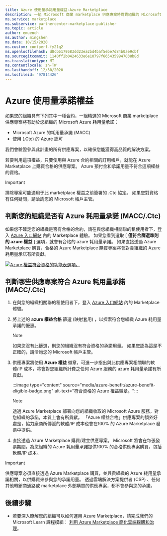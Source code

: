 ```yaml
---
title: Azure 使用量承諾用量權益-Azure Marketplace
description: 一組 Microsoft 商業 marketplace 供應專案將對貴組織的 Microsoft Azure 耗用量承諾提供貢獻
ms.service: marketplace
ms.subservice: partnercenter-marketplace-publisher
ms.topic: article
author: emuench
ms.author: mingshen
ms.date: 10/15/2020
ms.custom: contperf-fy21q2
ms.openlocfilehash: d8cb5179583dd23ea2bd4baf5ebe7d84b0ae9cbf
ms.sourcegitcommit: 1140ff2b0424633e6e10797f6654359947038b8d
ms.translationtype: MT
ms.contentlocale: zh-TW
ms.lasthandoff: 12/30/2020
ms.locfileid: "97814426"
---
```

# <a name="azure-consumption-commitment-benefit"></a>Azure 使用量承諾權益

如果您的組織具有下列其中一種合約，一組精選的 Microsoft 商業 marketplace 供應專案將有助於您組織的 Microsoft Azure 耗用量承諾：

- Microsoft Azure 的耗用量承諾 (MACC) 
- 使用 (.Ctc) 的 Azure 認可

我們會驗證參與此計畫的所有供應專案，以確保您能獲得高品質的解決方案。

若要利用這項權益，只要使用與 Azure 合約相關的訂用帳戶，就能在 Azure Marketplace 上購買合格的供應專案。 Azure 預付金和承諾用量不符合這項權益的資格。

> [!IMPORTANT]
> 排除專案可能適用于此 marketplace 權益之前簽署的 .Ctc 協定。 如果您對資格有任何疑問，請洽詢您的 Microsoft 帳戶主管。

## <a name="determine-if-your-organization-has-an-azure-consumption-commitment-maccctc"></a>判斷您的組織是否有 Azure 耗用量承諾 (MACC/.Ctc) 

如果您不確定您的組織是否有合格的合約，請在與您組織相關聯的租使用者下，登入 [Azure 入口網站](https://ms.portal.azure.com/#blade/Microsoft_Azure_Marketplace/MarketplaceOffersBlade/selectedMenuItemId/home) 內的 Marketplace 體驗。 如果您看到選取 [ **僅符合篩選準則的 azure 權益** ] 選項，就會有合格的 azure 耗用量承諾。 如果直接透過 Azure Marketplace 購買，合格的 Azure Marketplace 購買專案將會對貴組織的 Azure 耗用量承諾有所貢獻。

[![Azure 權益符合資格的功能表選項。](media/azure-benefit/azure-benefit-eligible.png)](media/azure-benefit/azure-benefit-eligible.png#lightbox)

## <a name="determine-which-offers-are-eligible-for-azure-consumption-commitments-maccctc"></a>判斷哪些供應專案符合 Azure 耗用量承諾 (MACC/.Ctc) 

1. 在與您的組織相關聯的租使用者下，登入 [Azure 入口網站](https://ms.portal.azure.com/#blade/Microsoft_Azure_Marketplace/MarketplaceOffersBlade/selectedMenuItemId/home) 內的 Marketplace 體驗。
2. 將上述的 **azure 權益合格** 篩選 (映射套用) ，以探索符合您組織 Azure 耗用量承諾的優惠。

   > [!NOTE]
   > 如果您沒有此篩選，則您的組織沒有符合資格的承諾用量。 如果您認為這是不正確的，請洽詢您的 Microsoft 帳戶主管。
 
3. 供應專案將使用 **Azure 權益** 徽章，可進一步指出與此供應專案相關聯的軟體/IP 成本，將會對您組織所計費之任何 Azure 服務的 azure 耗用量承諾有所貢獻。

    :::image type="content" source="media/azure-benefit/azure-benefit-eligible-badge.png" alt-text="符合資格的 Azure 權益徽章。":::

   > [!NOTE]
   > 透過 Azure Marketplace 部署向您的組織收取的 Microsoft Azure 服務，對您組織的承諾，本質上會有所貢獻。 「Azure 權益合格」供應專案的額外好處是，協力廠商所傳遞的軟體/IP 成本也會在100% 的 Azure Marketplace 發票中提供。

4. 直接透過 Azure Marketplace 購買/建立供應專案。 Microsoft 將會在每張發票期間，為您組織的 Azure 耗用量承諾提供100% 的合格供應專案購買，包括軟體/IP 成本。

> [!IMPORTANT]
> 供應專案必須直接透過 Azure Marketplace 購買，並與貴組織的 Azure 耗用量承諾相關，以供購買來參與您的承諾用量。 透過雲端解決方案提供者 (CSP) 、任何其他轉銷商通路或 marketplace 外部購買的供應專案，都不會參與您的承諾。

## <a name="next-steps"></a>後續步驟

- 若要深入瞭解您的組織可以如何運用 Azure Marketplace，請完成我們的 Microsoft Learn 課程模組： [利用 Azure Marketplace 簡化雲端採購和治理](/learn/modules/simplify-cloud-procurement-governance-azure-marketplace/)。
